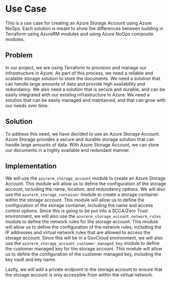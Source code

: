 # Use Case

This is a use case for creating an Azure Storage Account using Azure NoOps. Each solution is meant to show the differences between building in Terraform using AzureRM modules and using Azure NoOps composite modules.

## Problem

In our project, we are using Terraform to provision and manage our infrastructure in Azure. As part of this process, we need a reliable and scalable storage solution to store the documents. We need a solution that can handle large amounts of data and provide high availability and redundancy. We also need a solution that is secure and durable, and can be easily integrated with our existing infrastructure in Azure. We need a solution that can be easily managed and maintained, and that can grow with our needs over time.

## Solution

To address this need, we have decided to use an Azure Storage Account. Azure Storage provides a secure and durable storage solution that can handle large amounts of data. With Azure Storage Account, we can store our documents in a highly available and redundant manner.

## Implementation

We will use the `azurerm_storage_account` module to create an Azure Storage Account. This module will allow us to define the configuration of the storage account, including the name, location, and redundancy options. We will also use the `azurerm_storage_container` module to create a storage container within the storage account. This module will allow us to define the configuration of the storage container, including the name and access control options. Since this is going to be put into a SCCA/Zero Trust environment, we will also use the `azurerm_storage_account_network_rules` module to define the network rules for the storage account. This module will allow us to define the configuration of the network rules, including the IP addresses and virtual network rules that are allowed to access the storage account. Since this will be in a GovCloud environment, we will also use the `azurerm_storage_account_customer_managed_key` module to define the customer managed key for the storage account. This module will allow us to define the configuration of the customer managed key, including the key vault and key name.

Lastly, we will add a private endpoint to the storage account to ensure that the storage account is only accessible from within the virtual network.
